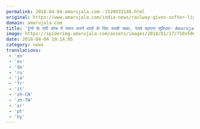 ```yaml
---
permalink: 2018-04-04-amarujala.com--1520033146.html
original: https://www.amarujala.com/india-news/railway-gives-softer-lighter-and-clean-blankets-to-ac-passengers?utm_source=rssfeed&utm_medium=Referral&utm_campaign=rssfeed
domain: amarujala.com
title: 'ट्रेनों के एसी कोच में सफर करने वालों के लिए अच्छी खबर, रेलवे बढ़ाएगा सुविधाएं- Amarujala'
image: https://spiderimg.amarujala.com/assets/images/2018/01/17/750x506/indian-railways_1516194417.jpeg
date: 2018-04-04 19:14:05
category: news
translations: 
 - 'en'
 - 'es'
 - 'de'
 - 'ru'
 - 'ja'
 - 'fr'
 - 'it'
 - 'zh-CN'
 - 'zh-TW'
 - 'ar'
 - 'pt'
 - 'hy'
---
```


